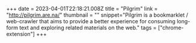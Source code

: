 +++
date = 2023-04-01T22:18:21.008Z
title = "Pilgrim"
link = "http://pilgrim.are.na/"
thumbnail = ""
snippet="Pilgrim is a bookmarklet / web-crawler that aims to provide a better experience for consuming long-form text and exploring related materials on the web."
tags = ["chrome-extension"]
+++

